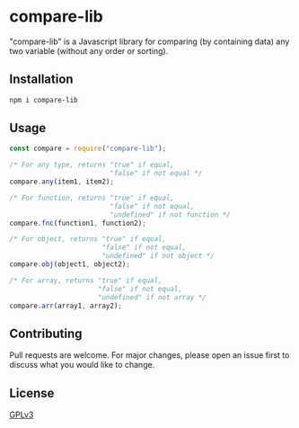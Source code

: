 # compare-lib

"compare-lib" is a Javascript library for comparing (by containing data) any two variable (without any order or sorting).

## Installation

```bash
npm i compare-lib
```

## Usage

```javascript
const compare = require("compare-lib");

/* For any type, returns "true" if equal,
                         "false" if not equal */
compare.any(item1, item2);

/* For function, returns "true" if equal,
                         "false" if not equal,
                         "undefined" if not function */
compare.fnc(function1, function2);

/* For object, returns "true" if equal,
                       "false" if not equal,
                       "undefined" if not object */
compare.obj(object1, object2);

/* For array, returns "true" if equal,
                      "false" if not equal,
                      "undefined" if not array */
compare.arr(array1, array2);
```

## Contributing

Pull requests are welcome. For major changes, please open an issue first to discuss what you would like to change.

## License

[GPLv3](https://choosealicense.com/licenses/gpl-3.0/)
